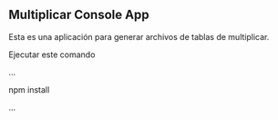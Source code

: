 ## Multiplicar Console App

Esta es una aplicación para generar archivos de tablas  de multiplicar.

Ejecutar este comando

...


npm install 

...

